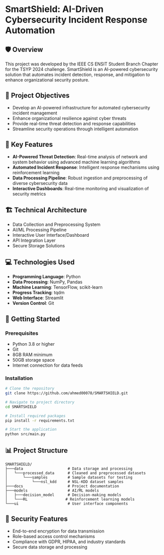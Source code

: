 # SmartShield: AI-Driven Cybersecurity Incident Response Automation

## 🛡️ Overview
This project was developed by the IEEE CS ENSIT Student Branch Chapter for the TSYP 2024 challenge. SmartShield is an AI-powered cybersecurity solution that automates incident detection, response, and mitigation to enhance organizational security posture.

## 🎯 Project Objectives
- Develop an AI-powered infrastructure for automated cybersecurity incident management
- Enhance organizational resilience against cyber threats
- Provide real-time threat detection and response capabilities
- Streamline security operations through intelligent automation

## 🔧 Key Features
- **AI-Powered Threat Detection**: Real-time analysis of network and system behavior using advanced machine learning algorithms
- **Automated Incident Response**: Intelligent response mechanisms using reinforcement learning
- **Data Processing Pipeline**: Robust ingestion and preprocessing of diverse cybersecurity data
- **Interactive Dashboards**: Real-time monitoring and visualization of security metrics

## 🏗️ Technical Architecture
- Data Collection and Preprocessing System
- AI/ML Processing Pipeline
- Interactive User Interface/Dashboard
- API Integration Layer
- Secure Storage Solutions

## 💻 Technologies Used
- **Programming Language**: Python
- **Data Processing**: NumPy, Pandas
- **Machine Learning**: TensorFlow, scikit-learn
- **Progress Tracking**: tqdm
- **Web Interface**: Streamlit
- **Version Control**: Git

## 🚀 Getting Started

### Prerequisites
- Python 3.8 or higher
- Git
- 8GB RAM minimum
- 50GB storage space
- Internet connection for data feeds

### Installation

```bash
# Clone the repository
git clone https://github.com/ahmed00078/SMARTSHIELD.git

# Navigate to project directory
cd SMARTSHIELD

# Install required packages
pip install -r requirements.txt

# Start the application
python src/main.py
```

## 📊 Project Structure
```
SMARTSHIELD/
├───data                    # Data storage and processing
│   └───processed_data      # Cleaned and preprocessed datasets
│       └───samples         # Sample datasets for testing
│           └───nsl_kdd     # NSL-KDD dataset samples
├───docs                    # Project documentation
├───models                  # AI/ML models
│   ├───decision_model      # Decision-making models
│   └───RL                 # Reinforcement learning models
└───ui                      # User interface components
```

## 🔐 Security Features
- End-to-end encryption for data transmission
- Role-based access control mechanisms
- Compliance with GDPR, HIPAA, and industry standards
- Secure data storage and processing
